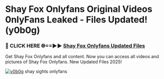 # Shay Fox Onlyfans Original Videos 0nlyFans Leaked - Files Updated! (y0b0g)

<h3>🔴 CLICK HERE 🌐==►► <a href="https://tinyurl.com/x26r9saj" rel="nofollow">Shay Fox Onlyfans Updated Files</a></h3>

Get Shay Fox Onlyfans and all content. Now you can access all videos and pictures of Shay Fox Onlyfans. New Updated Files 2025!

[![y0b0g](https://i.imgur.com/LkgZPqh.gif)](https://tinyurl.com/x26r9saj)
shay sights onlyfans